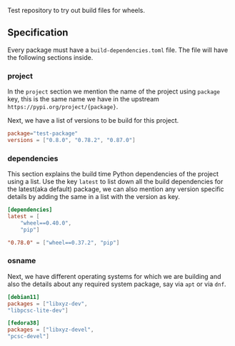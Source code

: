 Test repository to try out build files for wheels.


## Specification

Every package must have a `build-dependencies.toml` file. The file will have the following sections inside.

### project

In the `project` section we mention the name of the project using `package` key, this is the same name 
we have in the upstream `https://pypi.org/project/{package}`.

Next, we have a list of versions to be build for this project.

```toml
package="test-package"
versions = ["0.8.0", "0.78.2", "0.87.0"]
```

### dependencies

This section explains the build time Python dependencies of the project using a
list. Use the key `latest` to list down all the build dependencies for the
latest(aka default) package, we can also mention any version specific details
by adding the same in a list with the version as key.

```toml
[dependencies] 
latest = [
    "wheel==0.40.0",
    "pip"]

"0.78.0" = ["wheel==0.37.2", "pip"]
```

### osname

Next, we have different operating systems for which we are building and also
the details about any required system package, say via `apt` or via `dnf`.

```toml
[debian11]
packages = ["libxyz-dev",
"libpcsc-lite-dev"]

[fedora38]
packages = ["libxyz-devel",
"pcsc-devel"]
```
